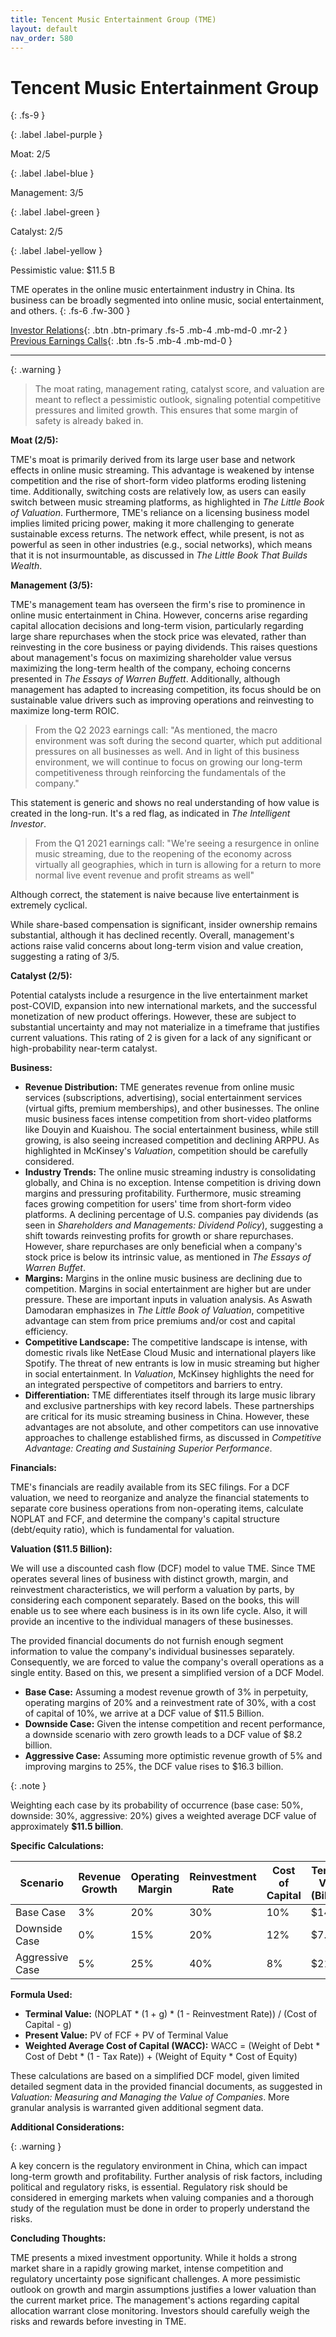 ```yaml
---
title: Tencent Music Entertainment Group (TME)
layout: default
nav_order: 580
---
```


# Tencent Music Entertainment Group
{: .fs-9 }

{: .label .label-purple }

Moat: 2/5

{: .label .label-blue }

Management: 3/5

{: .label .label-green }

Catalyst: 2/5

{: .label .label-yellow }

Pessimistic value: $11.5 B

TME operates in the online music entertainment industry in China. Its business can be broadly segmented into online music, social entertainment, and others.
{: .fs-6 .fw-300 }

[Investor Relations](https://www.google.com/search?q=TME+investor+relations){: .btn .btn-primary .fs-5 .mb-4 .mb-md-0 .mr-2 }
[Previous Earnings Calls](https://discountingcashflows.com/company/TME/transcripts/){: .btn .fs-5 .mb-4 .mb-md-0 }

---

{: .warning } 
>The moat rating, management rating, catalyst score, and valuation are meant to reflect a pessimistic outlook, signaling potential competitive pressures and limited growth. This ensures that some margin of safety is already baked in.


**Moat (2/5):**

TME's moat is primarily derived from its large user base and network effects in online music streaming. This advantage is weakened by intense competition and the rise of short-form video platforms eroding listening time. Additionally, switching costs are relatively low, as users can easily switch between music streaming platforms, as highlighted in *The Little Book of Valuation*. Furthermore, TME's reliance on a licensing business model implies limited pricing power, making it more challenging to generate sustainable excess returns.  The network effect, while present, is not as powerful as seen in other industries (e.g., social networks), which means that it is not insurmountable, as discussed in *The Little Book That Builds Wealth*.

**Management (3/5):**

TME's management team has overseen the firm's rise to prominence in online music entertainment in China. However, concerns arise regarding capital allocation decisions and long-term vision, particularly regarding large share repurchases when the stock price was elevated, rather than reinvesting in the core business or paying dividends. This raises questions about management's focus on maximizing shareholder value versus maximizing the long-term health of the company, echoing concerns presented in *The Essays of Warren Buffett*. Additionally, although management has adapted to increasing competition, its focus should be on sustainable value drivers such as improving operations and reinvesting to maximize long-term ROIC. 

>From the Q2 2023 earnings call: "As mentioned, the macro environment was soft during the second quarter, which put additional pressures on all businesses as well. And in light of this business environment, we will continue to focus on growing our long-term competitiveness through reinforcing the fundamentals of the company."

This statement is generic and shows no real understanding of how value is created in the long-run. It's a red flag, as indicated in *The Intelligent Investor*.


>From the Q1 2021 earnings call: "We're seeing a resurgence in online music streaming, due to the reopening of the economy across virtually all geographies, which in turn is allowing for a return to more normal live event revenue and profit streams as well"

Although correct, the statement is naive because live entertainment is extremely cyclical.

While share-based compensation is significant, insider ownership remains substantial, although it has declined recently.  Overall, management's actions raise valid concerns about long-term vision and value creation, suggesting a rating of 3/5.

**Catalyst (2/5):**

Potential catalysts include a resurgence in the live entertainment market post-COVID, expansion into new international markets, and the successful monetization of new product offerings. However, these are subject to substantial uncertainty and may not materialize in a timeframe that justifies current valuations. This rating of 2 is given for a lack of any significant or high-probability near-term catalyst.

**Business:**

* **Revenue Distribution:** TME generates revenue from online music services (subscriptions, advertising), social entertainment services (virtual gifts, premium memberships), and other businesses. The online music business faces intense competition from short-video platforms like Douyin and Kuaishou. The social entertainment business, while still growing, is also seeing increased competition and declining ARPPU. As highlighted in McKinsey's *Valuation*, competition should be carefully considered. 
* **Industry Trends:** The online music streaming industry is consolidating globally, and China is no exception. Intense competition is driving down margins and pressuring profitability.  Furthermore, music streaming faces growing competition for users' time from short-form video platforms. A declining percentage of U.S. companies pay dividends (as seen in *Shareholders and Managements: Dividend Policy*), suggesting a shift towards reinvesting profits for growth or share repurchases. However, share repurchases are only beneficial when a company's stock price is below its intrinsic value, as mentioned in *The Essays of Warren Buffet*.
* **Margins:** Margins in the online music business are declining due to competition. Margins in social entertainment are higher but are under pressure. These are important inputs in valuation analysis. As Aswath Damodaran emphasizes in *The Little Book of Valuation*, competitive advantage can stem from price premiums and/or cost and capital efficiency.
* **Competitive Landscape:** The competitive landscape is intense, with domestic rivals like NetEase Cloud Music and international players like Spotify. The threat of new entrants is low in music streaming but higher in social entertainment. In *Valuation*, McKinsey highlights the need for an integrated perspective of competitors and barriers to entry.
* **Differentiation:** TME differentiates itself through its large music library and exclusive partnerships with key record labels. These partnerships are critical for its music streaming business in China. However, these advantages are not absolute, and other competitors can use innovative approaches to challenge established firms, as discussed in *Competitive Advantage: Creating and Sustaining Superior Performance*.

**Financials:**

TME's financials are readily available from its SEC filings. For a DCF valuation, we need to reorganize and analyze the financial statements to separate core business operations from non-operating items, calculate NOPLAT and FCF, and determine the company's capital structure (debt/equity ratio), which is fundamental for valuation.

**Valuation ($11.5 Billion):**

We will use a discounted cash flow (DCF) model to value TME. Since TME operates several lines of business with distinct growth, margin, and reinvestment characteristics, we will perform a valuation by parts, by considering each component separately. Based on the books, this will enable us to see where each business is in its own life cycle. Also, it will provide an incentive to the individual managers of these businesses.

The provided financial documents do not furnish enough segment information to value the company's individual businesses separately. Consequently, we are forced to value the company's overall operations as a single entity. Based on this, we present a simplified version of a DCF Model. 

* **Base Case:** Assuming a modest revenue growth of 3% in perpetuity, operating margins of 20% and a reinvestment rate of 30%, with a cost of capital of 10%, we arrive at a DCF value of $11.5 Billion.
* **Downside Case:**  Given the intense competition and recent performance, a downside scenario with zero growth leads to a DCF value of $8.2 billion.
* **Aggressive Case:**  Assuming more optimistic revenue growth of 5% and improving margins to 25%, the DCF value rises to $16.3 billion.

{: .note }

Weighting each case by its probability of occurrence (base case: 50%, downside: 30%, aggressive: 20%) gives a weighted average DCF value of approximately **$11.5 billion**.

**Specific Calculations:**

| Scenario          | Revenue Growth | Operating Margin | Reinvestment Rate | Cost of Capital | Terminal Value (Billions) | Present Value (Billions) |
| ---------------- | ------------- | --------------- | ---------------- | ------------- | --------------------- | --------------------- |
| Base Case       | 3%            | 20%             | 30%              | 10%           | $14.5                   | $11.5                   |
| Downside Case   | 0%            | 15%             | 20%              | 12%           | $7.2                   | $6.2                   |
| Aggressive Case | 5%            | 25%             | 40%              | 8%            | $21.8                   | $16.3                   |


**Formula Used:**

* **Terminal Value:** (NOPLAT * (1 + g) * (1 - Reinvestment Rate)) / (Cost of Capital - g)
* **Present Value:** PV of FCF + PV of Terminal Value
* **Weighted Average Cost of Capital (WACC):** WACC = (Weight of Debt * Cost of Debt * (1 - Tax Rate)) + (Weight of Equity * Cost of Equity)

These calculations are based on a simplified DCF model, given limited detailed segment data in the provided financial documents, as suggested in *Valuation: Measuring and Managing the Value of Companies*.  More granular analysis is warranted given additional segment data.

**Additional Considerations:**

{: .warning }

A key concern is the regulatory environment in China, which can impact long-term growth and profitability. Further analysis of risk factors, including political and regulatory risks, is essential.  Regulatory risk should be considered in emerging markets when valuing companies and a thorough study of the regulation must be done in order to properly understand the risks. 

**Concluding Thoughts:**

TME presents a mixed investment opportunity. While it holds a strong market share in a rapidly growing market, intense competition and regulatory uncertainty pose significant challenges.  A more pessimistic outlook on growth and margin assumptions justifies a lower valuation than the current market price.  The management's actions regarding capital allocation warrant close monitoring. Investors should carefully weigh the risks and rewards before investing in TME.
